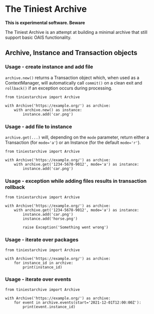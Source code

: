 # The Tiniest Archive

**This is experimental software. Beware**

The Tiniest Archive is an attempt at building a minimal archive that still support basic OAIS functionality.

## Archive, Instance and Transaction objects



### Usage - create instance and add file

`archive.new()` returns a Transaction object which, when used as a ContextManager, will automatically call `commit()` on a clean exit and `rollback()` if an exception occurs during processing.

```
from tiniestarchive import Archive

with Archive('https://example.org/') as archive:
    with archive.new() as instance:
        instance.add('car.png')
```

### Usage - add file to instance

`archive.get(...)` will, depending on the `mode` parameter, return either a Transaction (for `mode='a'`) or an Instance (for the default `mode='r'`).

```
from tiniestarchive import Archive

with Archive('https://example.org/') as archive:
    with archive.get('1234-5678-9012', mode='a') as instance:
        instance.add('car.png')
```

### Usage - exception while adding files results in transaction rollback

```
from tiniestarchive import Archive

with Archive('https://example.org/') as archive:
    with archive.get('1234-5678-9012', mode='a') as instance:
        instance.add('car.png')
        instance.add('horse.png')

        raise Exception('Something went wrong')
```

### Usage - iterate over packages

```
from tiniestarchive import Archive

with Archive('https://example.org/') as archive:
    for instance_id in archive:
        print(instance_id)
```

### Usage - iterate over events

```
from tiniestarchive import Archive

with Archive('https://example.org/') as archive:
    for event in archive.events(start='2021-12-01T12:00:00Z'):
        print(event.instance_id)
```
